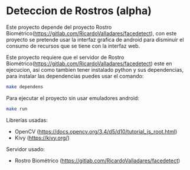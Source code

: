 # Deteccion de Rostros (alpha)
Este proyecto depende del proyecto Rostro Biométrico(https://gitlab.com/RicardoValladares/facedetect), con este proyecto se pretende usar la interfaz grafica de android para disminuir el consumo de recursos que se tiene con la interfaz web. 

Este proyecto requiere que el servidor de Rostro Biométrico(https://gitlab.com/RicardoValladares/facedetect) este en ejecucion, asi como tambien tener instalado python y sus dependencias, para instalar las dependencias puedes usar el comando:

```bash
make dependens
```

Para ejecutar el proyecto sin usar emuladores android:

```bash
make run
```


Librerías usadas:
- OpenCV (https://docs.opencv.org/3.4/d5/d10/tutorial_js_root.html)
- Kivy (https://kivy.org/)

Servidor usado:
- Rostro Biométrico (https://gitlab.com/RicardoValladares/facedetect)


